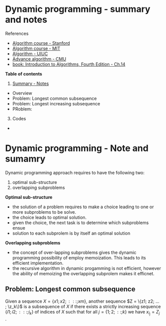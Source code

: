 <h1>Dynamic programming - summary and notes</h1>

References
- [Algorithm course - Stanford](https://online.stanford.edu/courses/soe-ycs0011-greedy-algorithms-minimum-spanning-trees-and-dynamic-programming)
- [Algorithm course - MIT](https://ocw.mit.edu/courses/6-046j-design-and-analysis-of-algorithms-spring-2015/video_galleries/lecture-videos/)
- [Algorithm - UIUC](https://courses.grainger.illinois.edu/cs473/fa2024/lectures.html)
- [Advance algorithm - CMU](https://www.cs.cmu.edu/afs/cs.cmu.edu/academic/class/15850-s23/www/oldindex.html)
- [book: Introduction to Algorithms, Fourth Edition - Ch.14](https://mitpress.mit.edu/9780262046305/introduction-to-algorithms/)

__Table of contents__
1. [Summary - Notes](#summary)
  - Overview
  - Problem: Longest common subsequence
  - Problem: Longest increasing subsequence
  - PRoblem:  
3. Codes
  - []() 



# <a name = 'summary'>Dynamic programming - Note and sumamry</a>

Dynamic programming approach requires to have the following two:
1. optimal sub-structure
2. overlapping subproblems

__Optimal sub-structure__
- the solution of a problem requires to make a choice leading to one or more subproblems to be solve.
- the choice leads to optimal solution.
- given the choice, the next task is to determine which subproblems ensue
- solution to each subprolem is by itself an optimal solution

__Overlapping subproblems__
- the concept of over-lapping subproblems gives the dynamic programming possibility of employ memoization. This leads to its efficient implementation.
- the recursive algorithm in dynamic progamming is not efficient, however the ability of memoizing the overlapping subprolem makes it efficnet.


## Problem: Longest common subsequence
Given a sequence $X = \{x1; x2; : : : ; xm\}$, another sequence $Z = \{z1; z2; ... ; \z_k\}$ is a subsequence of $X$ if there exists a strictly increasing sequence $\{i1; i2;: : : ; i_k\}$ of indices of $X$ such that for all $j = \{ 1; 2;  : : ; k\}$ we have $x_{i_j} = Z_j$ .
